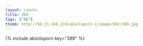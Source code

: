 ```yaml
--- 
layout: sieutv
title: 389
tags: ["0k"]
thumb: http://94.23.248.219/absoluporn-1/image/002/389.jpg
---
```

{% include absoluporn key="389" %} 
